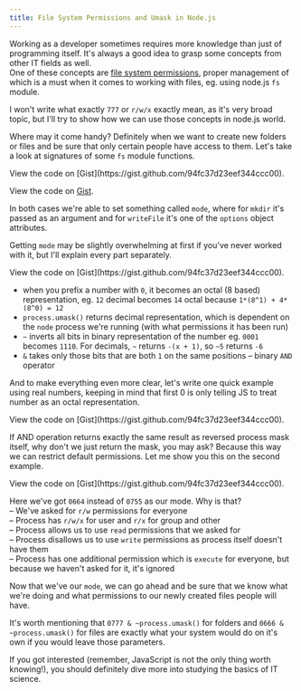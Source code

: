 ```yaml
---
title: File System Permissions and Umask in Node.js
---
```


Working as a developer sometimes requires more knowledge than just of programming itself. It's always a good idea to grasp some concepts from other IT fields as well.  
 One of these concepts are [file system permissions](http://en.wikipedia.org/wiki/File_system_permissions), proper management of which is a must when it comes to working with files, eg. using node.js `fs` module.

I won't write what exactly `777` or `r/w/x` exactly mean, as it's very broad topic, but I'll try to show how we can use those concepts in node.js world.

Where may it come handy? Definitely when we want to create new folders or files and be sure that only certain people have access to them. Let's take a look at signatures of some `fs` module functions.

<script src="https://gist.github.com/94fc37d23eef344ccc00.js?file=mkdir.js"></script><noscript>View the code on [Gist](https://gist.github.com/94fc37d23eef344ccc00).

</noscript><script src="https://gist.github.com/94fc37d23eef344ccc00.js?file=writefile.js"></script><noscript>View the code on [Gist](https://gist.github.com/94fc37d23eef344ccc00).

</noscript>In both cases we're able to set something called `mode`, where for `mkdir` it's passed as an argument and for `writeFile` it's one of the `options` object attributes.

Getting `mode` may be slightly overwhelming at first if you've never worked with it, but I'll explain every part separately.

<script src="https://gist.github.com/94fc37d23eef344ccc00.js?file=mode.js"></script><noscript>View the code on [Gist](https://gist.github.com/94fc37d23eef344ccc00).</noscript>

- when you prefix a number with `0`, it becomes an octal (8 based) representation, eg. `12` decimal becomes `14` octal because `1*(8^1) + 4*(8^0) = 12`
- `process.umask()` returns decimal representation, which is dependent on the `node` process we're running (with what permissions it has been run)
- `~` inverts all bits in binary representation of the number eg. `0001` becomes `1110`. For decimals, `~` returns `-(x + 1)`, so `~5` returns `-6`
- `&` takes only those bits that are both `1` on the same positions – binary `AND` operator

And to make everything even more clear, let's write one quick example using real numbers, keeping in mind that first 0 is only telling JS to treat number as an octal representation.

<script src="https://gist.github.com/94fc37d23eef344ccc00.js?file=777.js"></script><noscript>View the code on [Gist](https://gist.github.com/94fc37d23eef344ccc00).

</noscript>If AND operation returns exactly the same result as reversed process mask itself, why don't we just return the mask, you may ask? Because this way we can restrict default permissions. Let me show you this on the second example.

<script src="https://gist.github.com/94fc37d23eef344ccc00.js?file=666.js"></script><noscript>View the code on [Gist](https://gist.github.com/94fc37d23eef344ccc00).</noscript>

Here we've got `0664` instead of `0755` as our mode. Why is that?  
– We've asked for `r/w` permissions for everyone  
 – Process has `r/w/x` for user and `r/x` for group and other  
 – Process allows us to use `read` permissions that we asked for  
 – Process disallows us to use `write` permissions as process itself doesn't have them  
 – Process has one additional permission which is `execute` for everyone, but because we haven't asked for it, it's ignored

Now that we've our `mode`, we can go ahead and be sure that we know what we're doing and what permissions to our newly created files people will have.

It's worth mentioning that `0777 & ~process.umask()` for folders and `0666 & ~process.umask()` for files are exactly what your system would do on it's own if you would leave those parameters.

If you got interested (remember, JavaScript is not the only thing worth knowing!), you should definitely dive more into studying the basics of IT science.
